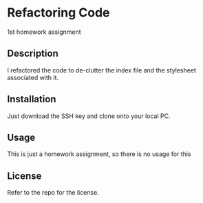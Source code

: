 # Refactoring Code
1st homework assignment 

## Description
I refactored the code to de-clutter the index file and the stylesheet associated with it.

## Installation
Just download the SSH key and clone onto your local PC. 

## Usage
This is just a homework assignment, so there is no usage for this

## License
Refer to the repo for the license. 

